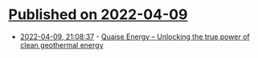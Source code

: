 # [Published on 2022-04-09](index.md)

* [2022-04-09, 21:08:37](https://news.ycombinator.com/item?id=30972073) - [Quaise Energy – Unlocking the true power of clean geothermal energy](https://www.quaise.energy)
